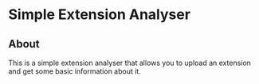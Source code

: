 # Simple Extension Analyser <!-- omit in toc -->

## About

This is a simple extension analyser that allows you to upload an extension and get some basic information about it.
